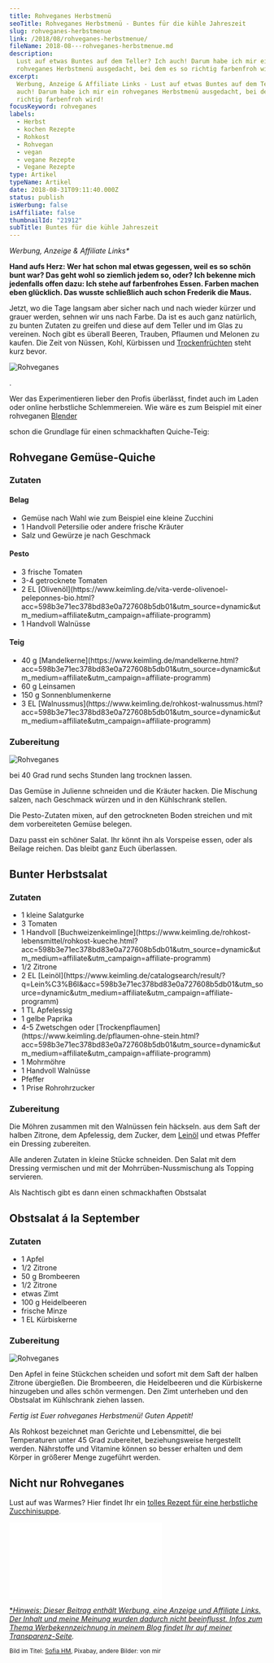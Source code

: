 ```yaml
---
title: Rohveganes Herbstmenü
seoTitle: Rohveganes Herbstmenü - Buntes für die kühle Jahreszeit
slug: rohveganes-herbstmenue
link: /2018/08/rohveganes-herbstmenue/
fileName: 2018-08---rohveganes-herbstmenue.md
description:
  Lust auf etwas Buntes auf dem Teller? Ich auch! Darum habe ich mir ein
  rohveganes Herbstmenü ausgedacht, bei dem es so richtig farbenfroh wird!
excerpt:
  Werbung, Anzeige & Affiliate Links - Lust auf etwas Buntes auf dem Teller? Ich
  auch! Darum habe ich mir ein rohveganes Herbstmenü ausgedacht, bei dem es so
  richtig farbenfroh wird!
focusKeyword: rohveganes
labels:
  - Herbst
  - kochen Rezepte
  - Rohkost
  - Rohvegan
  - vegan
  - vegane Rezepte
  - Vegane Rezepte
type: Artikel
typeName: Artikel
date: 2018-08-31T09:11:40.000Z
status: publish
isWerbung: false
isAffiliate: false
thumbnailId: "21912"
subTitle: Buntes für die kühle Jahreszeit
---
```


<em>Werbung, Anzeige &amp; Affiliate Links\*</em>

<strong>Hand aufs Herz: Wer hat schon mal etwas gegessen, weil es so schön bunt
war? Das geht wohl so ziemlich jedem so, oder? Ich bekenne mich jedenfalls offen
dazu: Ich stehe auf farbenfrohes Essen. Farben machen eben glücklich. Das wusste
schließlich auch schon Frederik die Maus.</strong>

Jetzt, wo die Tage langsam aber sicher nach und nach wieder kürzer und grauer
werden, sehnen wir uns nach Farbe. Da ist es auch ganz natürlich, zu bunten
Zutaten zu greifen und diese auf dem Teller und im Glas zu vereinen. Noch gibt
es überall Beeren, Trauben, Pflaumen und Melonen zu kaufen. Die Zeit von Nüssen,
Kohl, Kürbissen und
[Trockenfrüchten](https://www.keimling.de/trockenfruechte-nuesse.html?acc=598b3e71ec378bd83e0a727608b5db01&utm_source=dynamic&utm_medium=affiliate&utm_campaign=affiliate-programm)
steht kurz bevor.

![Rohveganes](http://cardamonchai.com/wp-content/uploads/2018/08/27956500381_6a15ebdb9d_z-400x400.jpg)

.

Wer das Experimentieren lieber den Profis überlässt, findet auch im Laden oder
online herbstliche Schlemmereien. Wie wäre es zum Beispiel mit einer rohveganen
[Blender](https://www.keimling.de/rohkost-walnussmus.html?acc=598b3e71ec378bd83e0a727608b5db01&utm_source=dynamic&utm_medium=affiliate&utm_campaign=affiliate-programm)
<script type="text/javascript" src="//www.keimling.de/js/magestore/affiliateplus/banner.php?id=12&account_id=502&store_id=1"></script>
schon die Grundlage für einen schmackhaften Quiche-Teig:

## Rohvegane Gemüse-Quiche

### Zutaten

#### Belag

<ul>
    <li>Gemüse nach Wahl wie zum Beispiel eine kleine Zucchini</li>
    <li>1 Handvoll Petersilie oder andere frische Kräuter</li>
    <li>Salz und Gewürze je nach Geschmack</li>
</ul>

#### Pesto

<ul>
    <li>3 frische Tomaten</li>
    <li>3-4 getrocknete Tomaten</li>
    <li>2 EL  [Olivenöl](https://www.keimling.de/vita-verde-olivenoel-peleponnes-bio.html?acc=598b3e71ec378bd83e0a727608b5db01&amp;utm_source=dynamic&amp;utm_medium=affiliate&amp;utm_campaign=affiliate-programm) </li>
    <li>1 Handvoll Walnüsse</li>
</ul>

#### Teig

<ul>
    <li>40 g  [Mandelkerne](https://www.keimling.de/mandelkerne.html?acc=598b3e71ec378bd83e0a727608b5db01&amp;utm_source=dynamic&amp;utm_medium=affiliate&amp;utm_campaign=affiliate-programm) </li>
    <li>60 g Leinsamen</li>
    <li>150 g Sonnenblumenkerne</li>
    <li>3 EL  [Walnussmus](https://www.keimling.de/rohkost-walnussmus.html?acc=598b3e71ec378bd83e0a727608b5db01&amp;utm_source=dynamic&amp;utm_medium=affiliate&amp;utm_campaign=affiliate-programm) </li>
</ul>

### Zubereitung

![Rohveganes](http://cardamonchai.com/wp-content/uploads/2018/08/14660340635_232b34323b_z-400x400.jpg)

bei 40 Grad rund sechs Stunden lang trocknen lassen.

Das Gemüse in Julienne schneiden und die Kräuter hacken. Die Mischung salzen,
nach Geschmack würzen und in den Kühlschrank stellen.

Die Pesto-Zutaten mixen, auf den getrockneten Boden streichen und mit dem
vorbereiteten Gemüse belegen.

Dazu passt ein schöner Salat. Ihr könnt ihn als Vorspeise essen, oder als
Beilage reichen. Das bleibt ganz Euch überlassen.

## Bunter Herbstsalat

### Zutaten

<ul>
    <li>1 kleine Salatgurke</li>
    <li>3 Tomaten</li>
    <li>1 Handvoll  [Buchweizenkeimlinge](https://www.keimling.de/rohkost-lebensmittel/rohkost-kueche.html?acc=598b3e71ec378bd83e0a727608b5db01&amp;utm_source=dynamic&amp;utm_medium=affiliate&amp;utm_campaign=affiliate-programm) </li>
    <li>1/2 Zitrone</li>
    <li>2 EL  [Leinöl](https://www.keimling.de/catalogsearch/result/?q=Lein%C3%B6l&amp;acc=598b3e71ec378bd83e0a727608b5db01&amp;utm_source=dynamic&amp;utm_medium=affiliate&amp;utm_campaign=affiliate-programm) </li>
    <li>1 TL Apfelessig</li>
    <li>1 gelbe Paprika</li>
    <li>4-5 Zwetschgen oder  [Trockenpflaumen](https://www.keimling.de/pflaumen-ohne-stein.html?acc=598b3e71ec378bd83e0a727608b5db01&amp;utm_source=dynamic&amp;utm_medium=affiliate&amp;utm_campaign=affiliate-programm) </li>
    <li>1 Mohrmöhre</li>
    <li>1 Handvoll Walnüsse</li>
    <li>Pfeffer</li>
    <li>1 Prise Rohrohrzucker</li>
</ul>

### Zubereitung

Die Möhren zusammen mit den Walnüssen fein häckseln. aus dem Saft der halben
Zitrone, dem Apfelessig, dem Zucker, dem
[Leinöl](https://www.keimling.de/catalogsearch/result/?q=Lein%C3%B6l&acc=598b3e71ec378bd83e0a727608b5db01&utm_source=dynamic&utm_medium=affiliate&utm_campaign=affiliate-programm)
und etwas Pfeffer ein Dressing zubereiten.

Alle anderen Zutaten in kleine Stücke schneiden. Den Salat mit dem Dressing
vermischen und mit der Mohrrüben-Nussmischung als Topping servieren.

Als Nachtisch gibt es dann einen schmackhaften Obstsalat

## Obstsalat á la September

### Zutaten

<ul>
    <li>1 Apfel</li>
    <li>1/2 Zitrone</li>
    <li>50 g Brombeeren</li>
    <li>1/2 Zitrone</li>
    <li>etwas Zimt</li>
    <li>100 g Heidelbeeren</li>
    <li>frische Minze</li>
    <li>1 EL Kürbiskerne</li>
</ul>

### Zubereitung

![Rohveganes](http://cardamonchai.com/wp-content/uploads/2018/08/14417306289_474ba0459b_z-400x400.jpg)

Den Apfel in feine Stückchen scheiden und sofort mit dem Saft der halben Zitrone
übergießen. Die Brombeeren, die Heidelbeeren und die Kürbiskerne hinzugeben und
alles schön vermengen. Den Zimt unterheben und den Obstsalat im Kühlschrank
ziehen lassen.

<em>Fertig ist Euer rohveganes Herbstmenü! Guten Appetit!</em>

Als Rohkost bezeichnet man Gerichte und Lebensmittel, die bei Temperaturen unter
45 Grad zubereitet, beziehungsweise hergestellt werden. Nährstoffe und Vitamine
können so besser erhalten und dem Körper in größerer Menge zugeführt werden.

## Nicht nur Rohveganes

Lust auf was Warmes? Hier findet Ihr ein
[tolles Rezept für eine herbstliche Zucchinisuppe](/2015/09/zucchinisuppe-herbstlich-vegan/).

![null](//www.keimling.de/js/magestore/affiliateplus/banner.php?id=167&account_id=502&store_id=1)

<a href="https://www.keimling.de/catalogsearch/result/?q=Vitamix&amp;acc=598b3e71ec378bd83e0a727608b5db01&amp;bannerid=167&amp;utm_source=dynamic&amp;utm_medium=affiliate&amp;utm_campaign=affiliate-programm" target="_blank" rel="nofollow noopener">

\*<em>Hinweis: Dieser Beitrag enthält Werbung, eine Anzeige und Affiliate Links.
Der Inhalt und meine Meinung wurden dadurch nicht beeinflusst. Infos zum Thema
Werbekennzeichnung in meinem Blog findet Ihr auf meiner
[Transparenz-Seite](/werbung/). </em>

<small>Bild im Titel: [Sofia HM](https://pixabay.com/de/users/SofiaHM-8352739/),
Pixabay, andere Bilder: von mir</small>
